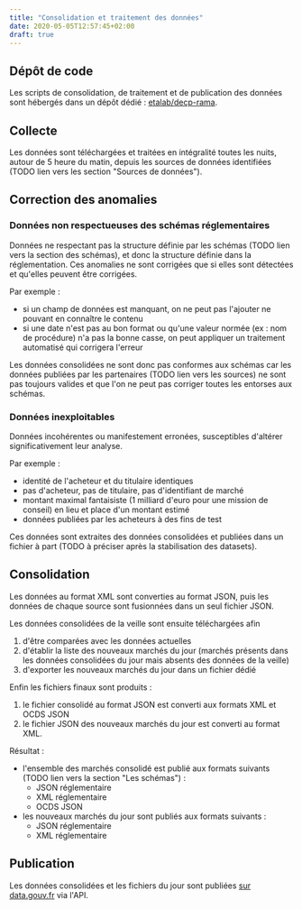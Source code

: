 ```yaml
---
title: "Consolidation et traitement des données"
date: 2020-05-05T12:57:45+02:00
draft: true
---
```


## Dépôt de code

Les scripts de consolidation, de traitement et de publication des données sont hébergés dans un dépôt dédié : [etalab/decp-rama](https://github.com/etalab/decp-rama/).

## Collecte

Les données sont téléchargées et traitées en intégralité toutes les nuits, autour de 5 heure du matin, depuis les sources de données identifiées (TODO lien vers les section "Sources de données").

## Correction des anomalies

### Données non respectueuses des schémas réglementaires

Données ne respectant pas la structure définie par les schémas (TODO lien vers la section des schémas), et donc la structure définie dans la réglementation. Ces anomalies ne sont corrigées que si elles sont détectées et qu'elles peuvent être corrigées.

Par exemple :

- si un champ de données est manquant, on ne peut pas l'ajouter ne pouvant en connaître le contenu
- si une date n'est pas au bon format ou qu'une valeur normée (ex : nom de procédure) n'a pas la bonne casse, on peut appliquer un traitement automatisé qui corrigera l'erreur

Les données consolidées ne sont donc pas conformes aux schémas car les données publiées par les partenaires (TODO lien vers les sources) ne sont pas toujours valides et que l'on ne peut pas corriger toutes les entorses aux schémas.

### Données inexploitables

Données incohérentes ou manifestement erronées, susceptibles d'altérer significativement leur analyse.

Par exemple :

- identité de l'acheteur et du titulaire identiques
- pas d'acheteur, pas de titulaire, pas d'identifiant de marché
- montant maximal fantaisiste (1 milliard d'euro pour une mission de conseil) en lieu et place d'un montant estimé
- données publiées par les acheteurs à des fins de test

Ces données sont extraites des données consolidées et publiées dans un fichier à part (TODO à préciser après la stabilisation des datasets).

## Consolidation

Les données au format XML sont converties au format JSON, puis les données de chaque source sont fusionnées dans un seul fichier JSON.

Les données consolidées de la veille sont ensuite téléchargées afin

1. d'être comparées avec les données actuelles
2. d'établir la liste des nouveaux marchés du jour (marchés présents dans les données consolidées du jour mais absents des données de la veille)
3. d'exporter les nouveaux marchés du jour dans un fichier dédié

Enfin les fichiers finaux sont produits :

1. le fichier consolidé au format JSON est converti aux formats XML et OCDS JSON
2. le fichier JSON des nouveaux marchés du jour est converti au format XML.

Résultat :

- l'ensemble des marchés consolidé est publié aux formats suivants (TODO lien vers la section "Les schémas") :
  - JSON réglementaire
  - XML réglementaire
  - OCDS JSON
- les nouveaux marchés du jour sont publiés aux formats suivants :
  - JSON réglementaire
  - XML réglementaire

## Publication

Les données consolidées et les fichiers du jour sont publiées [sur data.gouv.fr](https://www.data.gouv.fr/fr/datasets/5cd57bf68b4c4179299eb0e9/) via l'API.
